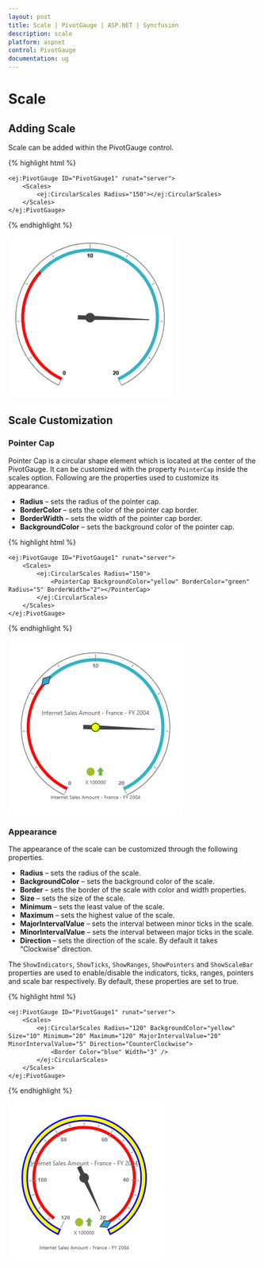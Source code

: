 ```yaml
---
layout: post
title: Scale | PivotGauge | ASP.NET | Syncfusion
description: scale
platform: aspnet
control: PivotGauge
documentation: ug
---
```


# Scale

## Adding Scale

Scale can be added within the PivotGauge control.

{% highlight html %}

    <ej:PivotGauge ID="PivotGauge1" runat="server">
        <Scales>
            <ej:CircularScales Radius="150"></ej:CircularScales>
        </Scales>
    </ej:PivotGauge>

{% endhighlight  %}

![](Scales_images/AddingScale.png) 

## Scale Customization

### Pointer Cap

Pointer Cap is a circular shape element which is located at the center of the PivotGauge. It can be customized with the property `PointerCap` inside the scales option. Following are the properties used to customize its appearance.

* **Radius** – sets the radius of the pointer cap.
* **BorderColor** – sets the color of the pointer cap border.
* **BorderWidth** – sets the width of the pointer cap border.
* **BackgroundColor** – sets the background color of the pointer cap.

{% highlight html %}

    <ej:PivotGauge ID="PivotGauge1" runat="server">
        <Scales>
            <ej:CircularScales Radius="150">
                <PointerCap BackgroundColor="yellow" BorderColor="green" Radius="5" BorderWidth="2"></PointerCap>
            </ej:CircularScales>
        </Scales>
    </ej:PivotGauge>

{% endhighlight  %}

![](Scales_images/PointerCap.png)

### Appearance
The appearance of the scale can be customized through the following properties.

* **Radius** – sets the radius of the scale.
* **BackgroundColor** – sets the background color of the scale.
* **Border** – sets the border of the scale with color and width properties.
* **Size** – sets the size of the scale.
* **Minimum** – sets the least value of the scale.
* **Maximum** – sets the highest value of the scale.
* **MajorIntervalValue** – sets the interval between minor ticks in the scale.
* **MinorIntervalValue** – sets the interval between major ticks in the scale.
* **Direction** – sets the direction of the scale.  By default it takes “Clockwise” direction.

The `ShowIndicators`, `ShowTicks`, `ShowRanges`, `ShowPointers` and `ShowScaleBar` properties are used to enable/disable the indicators, ticks, ranges, pointers and scale bar respectively.  By default, these properties are set to true. 

{% highlight html %}

    <ej:PivotGauge ID="PivotGauge1" runat="server">
        <Scales>
            <ej:CircularScales Radius="120" BackgroundColor="yellow" Size="10" Minimum="20" Maximum="120" MajorIntervalValue="20" MinorIntervalValue="5" Direction="CounterClockwise">
                <Border Color="blue" Width="3" />
            </ej:CircularScales>
        </Scales>
    </ej:PivotGauge>

{% endhighlight  %}

![](Scales_images/Appearance.png)

